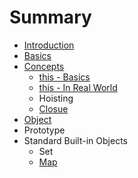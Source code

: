 # Summary

* [Introduction](README.md)
* [Basics](basics.md)
* [Concepts](concept.md)
    * [this - Basics](this.md)
    * [this - In Real World](this---in-real-word.md)
    * Hoisting
    * [Closue](closue.md)
* [Object](prototype.md)
* Prototype
* Standard Built-in Objects
    * Set
    * [Map](map--set.md)

